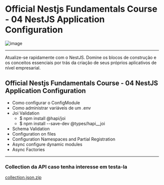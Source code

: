 
# Official Nestjs Fundamentals Course - 04 NestJS Application Configuration
![image](https://github.com/user-attachments/assets/fb773adf-83a0-4538-9a4f-37cbcecec9b7)

------- 
Atualize-se rapidamente com o NestJS. Domine os blocos de construção e os conceitos essenciais por trás da criação de seus próprios aplicativos de nível empresarial.

## Official Nestjs Fundamentals Course - 04 NestJS Application Configuration
- Como configurar o ConfigModule
- Como administrar variáveis de um .env
- Joi Validation
    - $ npm install @hapi/joi
    - $ npm install --save-dev @types/hapi__joi
- Schema Validation
- Configuration on files
- Configuration Namespaces and Partial Registration
- Async configure dynamic modules
- Async Factories

------- 

### Collection da API caso tenha interesse em testa-la
[collection.json.zip](https://github.com/user-attachments/files/17237104/collection.json.zip)

